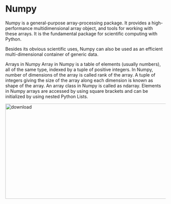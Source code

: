# Numpy

Numpy is a general-purpose array-processing package. It provides a high-performance multidimensional array object, and tools for working with these arrays. It is the fundamental package for scientific computing with Python.

Besides its obvious scientific uses, Numpy can also be used as an efficient multi-dimensional container of generic data.

Arrays in Numpy
Array in Numpy is a table of elements (usually numbers), all of the same type, indexed by a tuple of positive integers. In Numpy, number of dimensions of the array is called rank of the array. A tuple of integers giving the size of the array along each dimension is known as shape of the array. An array class in Numpy is called as ndarray. Elements in Numpy arrays are accessed by using square brackets and can be initialized by using nested Python Lists.



<img width="40000" height="300" alt="download" src="https://github.com/user-attachments/assets/ac12b910-74ec-48d3-8d7f-3c1f95b10113" />
